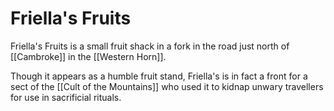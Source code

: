 # Friella's Fruits

Friella's Fruits is a small fruit shack in a fork in the road just north of [[Cambroke]] in the [[Western Horn]]. 

Though it appears as a humble fruit stand, Friella's is in fact a front for a sect of the [[Cult of the Mountains]] who used it to kidnap unwary travellers for use in sacrificial rituals.